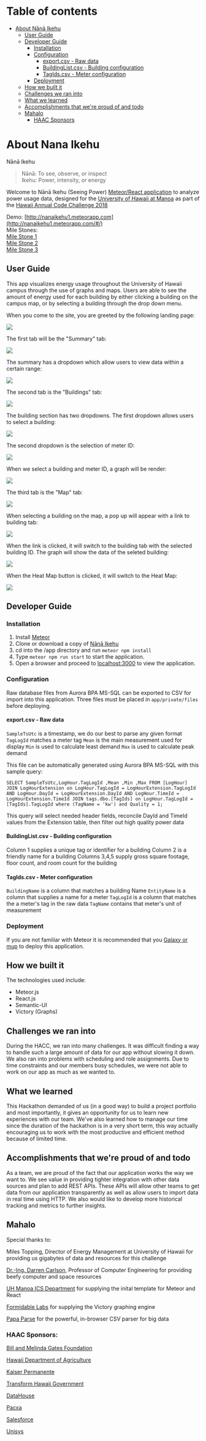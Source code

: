 # Table of contents

* [About Nānā Ikehu](#about-nanaikehu)
  * [User Guide](#user-guide)
  * [Developer Guide](#developer-guide)
    * [Installation](#installation)
    * [Configuration](#configuration)
      * [export.csv - Raw data](#export.csv-raw-data)
      * [BuildingList.csv - Building configuration](#building-configuration)
      * [TagIds.csv - Meter configuration](#meter-configuration)
    * [Deployment](#deployment)
  * [How we built it](#how-we-built-it)
  * [Challenges we ran into](#challenges)
  * [What we learned](#what-we-learned)
  * [Accomplishments that we're proud of and todo](#accomplishments)
  * [Mahalo](#mahalo)
    * [HAAC Sponsors](#sponsors)
    

# About Nana Ikehu 

Nānā Ikehu
> Nānā: To see, observe, or inspect        
> Ikehu: Power, intensity, or energy

Welcome to Nānā Ikehu (Seeing Power) [Meteor/React application](http://ics-software-engineering.github.io/meteor-application-template-react/) to analyze power usage data, designed for the [University of Hawaii at Manoa](https://manoa.hawaii.edu/) as part of the [Hawaii Annual Code Challenge 2018](http://hacc.hawaii.gov/)

Demo: [http://nanaikehu1.meteorapp.com](http://nanaikehu1.meteorapp.com/#/)    
Mile Stones:     
  [Mile Stone 1](https://github.com/nanaikehu/Nana-Ikehu/projects/1)    
  [Mile Stone 2](https://github.com/nanaikehu/Nana-Ikehu/projects/2)              
  [Mile Stone 3](https://github.com/nanaikehu/Nana-Ikehu/projects/4)

## User Guide
This app visualizes energy usage throughout the University of Hawaii campus through the use of graphs and maps.  Users are able to see the amount of energy used for each building by either clicking a building on the campus map, or by selecting a building through the drop down menu.

When you come to the site, you are greeted by the following landing page:

![](images/m3_landing.png)

The first tab will be the "Summary" tab:
 
![](images/m3_summary.png)
 
The summary has a dropdown which allow users to view data within a certain range:

![](images/m3_summary-dropdown.png)
  
The second tab is the "Buildings" tab:

![](images/m2_building.png)

The building section has two dropdowns. The first dropdown allows users to select a building:

![](images/m2_building1.png)

The second dropdown is the selection of meter ID:

![](images/m3_building2.png)

When we select a building and meter ID, a graph will be render:

![](images/m2_building3.png)

The third tab is the "Map" tab:

![](images/m3_map.png)

When selecting a building on the map, a pop up will appear with a link to building tab:

![](images/m3_map1.png)

When the link is clicked, it will switch to the building tab with the selected building ID. The graph will show the data of the seleted building:

![](images/m3_map2.png)

When the Heat Map button is clicked, it will switch to the Heat Map:

![](images/heatmap.png)
## Developer Guide

### Installation

1. Install [Meteor](https://www.meteor.com/install)
2. Clone or download a copy of [Nānā Ikehu](https://github.com/nanaikehu/Nana-Ikehu)
3. cd into the /app directory and run `meteor npm install`
4. Type `meteor npm run start` to start the application.
5. Open a browser and proceed to [localhost:3000](http://localhost:3000) to view the application.

### Configuration

Raw database files from Aurora BPA MS-SQL can be exported to CSV for import into this application. Three files must be placed in `app/private/files` before deploying.

#### export.csv - Raw data
`SampleTsUtc` is a timestamp, we do our best to parse any given format
`TagLogId` matches a meter tag
`Mean` is the main measurement used for display
`Min` is used to calculate least demand
`Max` is used to calculate peak demand

This file can be automatically generated using Aurora BPA MS-SQL with this sample query:

`SELECT SampleTsUtc,LogHour.TagLogId
      ,Mean
      ,Min
      ,Max
  FROM [LogHour]
  JOIN LogHourExtension on LogHour.TagLogId = LogHourExtension.TagLogId AND
  LogHour.DayId = LogHourExtension.DayId AND
  LogHour.TimeId = LogHourExtension.TimeId
  JOIN tags.dbo.[TagIds] on LogHour.TagLogId = [TagIds].TagLogId
  where (TagName = 'kw') and Quality = 1;`

This query will select needed header fields, reconcile DayId and TimeId values from the Extension table, then filter out high quality power data


#### BuildingList.csv - Building configuration
Column 1 supplies a unique tag or identifier for a building
Column 2 is a friendly name for a building
Columns 3,4,5 supply gross square footage, floor count, and room count for the building
#### TagIds.csv - Meter configuration
`BuildingName` is a column that matches a building Name
`EntityName` is a column that supplies a name for a meter
`TagLogId` is a column that matches the a meter's tag in the raw data
`TagName` contains that meter's unit of measurement


### Deployment

If you are not familiar with Meteor it is recommended that you [Galaxy or mup](https://guide.meteor.com/deployment.html#galaxy) to deploy this application.


## How we built it
The technologies used include:
* Meteor.js
* React.js
* Semantic-UI
* Victory (Graphs)

## Challenges we ran into
During the HACC, we ran into many challenges.  It was difficult finding a way to handle such a large amount of data for our app without slowing it down.  We also ran into problems with scheduling and role assignments.  Due to time constraints and our members busy schedules, we were not able to work on our app as much as we wanted to.

## What we learned
This Hackathon demanded of us (in a good way) to build a project portfolio and most importantly, it gives an opportunity for us to learn new experiences with our team. We've also learned how to manage our time since the duration of the hackathon is in a very short term, this way actually encouraging us to work with the most productive and efficient method because of limited time.

## Accomplishments that we're proud of and todo
As a team, we are proud of the fact that our application works the way we want to. We see value in providing tighter integration with other data sources and plan to add REST APIs. These APIs will allow other teams to get data from our application transparently as well as allow users to import data in real time using HTTP. We also would like to develop more historical tracking and metrics to further insights.

## Mahalo 
Special thanks to: 

Miles Topping, Director of Energy Management at University of Hawaii for providing us gigabytes of data and resources for this challenge

[Dr.-Ing. Darren Carlson](http://ee.hawaii.edu/faculty/detail.php?usr=87), Professor of Computer Engineering for providing beefy computer and space resources 

[UH Manoa ICS Department](http://ics-software-engineering.github.io/meteor-application-template-react/)  for supplying the inital template for Meteor and React

[Formidable Labs](https://formidable.com/open-source/) for supplying the Victory graphing engine

[Papa Parse](https://www.papaparse.com/) for the powerful, in-browser CSV parser for big data

### HAAC Sponsors: 
[Bill and Melinda Gates Foundation](https://www.gatesfoundation.org/)

[Hawaii Department of Agriculture](http://hdoa.hawaii.gov/)

[Kaiser Permanente](https://thrive.kaiserpermanente.org/)

[Transform Hawaii Government](http://transformhawaiigov.org/)

[DataHouse](http://www.datahouse.com/)

[Pacxa](http://www.pacxa.com/)

[Salesforce](https://www.salesforce.com/)

[Unisys](https://www.unisys.com/)








